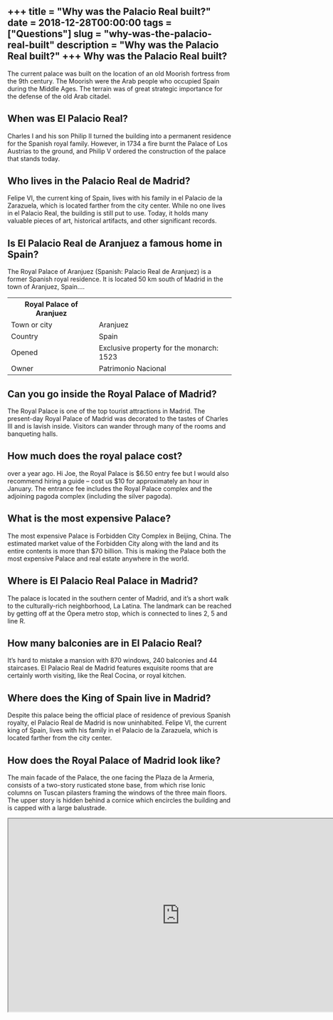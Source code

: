 +++
title = "Why was the Palacio Real built?"
date = 2018-12-28T00:00:00
tags = ["Questions"]
slug = "why-was-the-palacio-real-built"
description = "Why was the Palacio Real built?"
+++
Why was the Palacio Real built?
-------------------------------

The current palace was built on the location of an old Moorish fortress from the 9th century. The Moorish were the Arab people who occupied Spain during the Middle Ages. The terrain was of great strategic importance for the defense of the old Arab citadel.

When was El Palacio Real?
-------------------------

Charles I and his son Philip II turned the building into a permanent residence for the Spanish royal family. However, in 1734 a fire burnt the Palace of Los Austrias to the ground, and Philip V ordered the construction of the palace that stands today.

Who lives in the Palacio Real de Madrid?
----------------------------------------

Felipe VI, the current king of Spain, lives with his family in el Palacio de la Zarazuela, which is located farther from the city center. While no one lives in el Palacio Real, the building is still put to use. Today, it holds many valuable pieces of art, historical artifacts, and other significant records.

Is El Palacio Real de Aranjuez a famous home in Spain?
------------------------------------------------------

The Royal Palace of Aranjuez (Spanish: Palacio Real de Aranjuez) is a former Spanish royal residence. It is located 50 km south of Madrid in the town of Aranjuez, Spain….

<table><tr><th>Royal Palace of Aranjuez</th></tr><tr><td>Town or city</td><td>Aranjuez</td></tr><tr><td>Country</td><td>Spain</td></tr><tr><td>Opened</td><td>Exclusive property for the monarch: 1523</td></tr><tr><td>Owner</td><td>Patrimonio Nacional</td></tr></table>

Can you go inside the Royal Palace of Madrid?
---------------------------------------------

The Royal Palace is one of the top tourist attractions in Madrid. The present-day Royal Palace of Madrid was decorated to the tastes of Charles III and is lavish inside. Visitors can wander through many of the rooms and banqueting halls.

How much does the royal palace cost?
------------------------------------

over a year ago. Hi Joe, the Royal Palace is $6.50 entry fee but I would also recommend hiring a guide – cost us $10 for approximately an hour in January. The entrance fee includes the Royal Palace complex and the adjoining pagoda complex (including the silver pagoda).

What is the most expensive Palace?
----------------------------------

The most expensive Palace is Forbidden City Complex in Beijing, China. The estimated market value of the Forbidden City along with the land and its entire contents is more than $70 billion. This is making the Palace both the most expensive Palace and real estate anywhere in the world.

Where is El Palacio Real Palace in Madrid?
------------------------------------------

The palace is located in the southern center of Madrid, and it’s a short walk to the culturally-rich neighborhood, La Latina. The landmark can be reached by getting off at the Ópera metro stop, which is connected to lines 2, 5 and line R.

How many balconies are in El Palacio Real?
------------------------------------------

It’s hard to mistake a mansion with 870 windows, 240 balconies and 44 staircases. El Palacio Real de Madrid features exquisite rooms that are certainly worth visiting, like the Real Cocina, or royal kitchen.

Where does the King of Spain live in Madrid?
--------------------------------------------

Despite this palace being the official place of residence of previous Spanish royalty, el Palacio Real de Madrid is now uninhabited. Felipe VI, the current king of Spain, lives with his family in el Palacio de la Zarazuela, which is located farther from the city center.

How does the Royal Palace of Madrid look like?
----------------------------------------------

The main facade of the Palace, the one facing the Plaza de la Armeria, consists of a two-story rusticated stone base, from which rise Ionic columns on Tuscan pilasters framing the windows of the three main floors. The upper story is hidden behind a cornice which encircles the building and is capped with a large balustrade.

<iframe allow="accelerometer; autoplay; clipboard-write; encrypted-media; gyroscope; picture-in-picture" allowfullscreen="" class="__youtube_prefs__  epyt-is-override  no-lazyload" data-no-lazy="1" data-origheight="433" data-origwidth="770" data-skipgform_ajax_framebjll="" height="433" id="_ytid_45137" loading="lazy" src="https://www.youtube.com/embed/Iay8bA7dLec?enablejsapi=1&autoplay=0&cc_load_policy=0&cc_lang_pref=&iv_load_policy=1&loop=0&modestbranding=0&rel=1&fs=1&playsinline=0&autohide=2&theme=dark&color=red&controls=1&" title="YouTube player" width="770"></iframe>